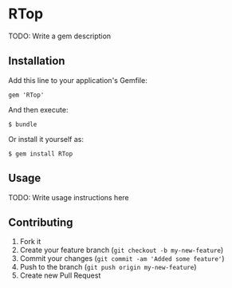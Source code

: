 # RTop

TODO: Write a gem description

## Installation

Add this line to your application's Gemfile:

    gem 'RTop'

And then execute:

    $ bundle

Or install it yourself as:

    $ gem install RTop

## Usage

TODO: Write usage instructions here

## Contributing

1. Fork it
2. Create your feature branch (`git checkout -b my-new-feature`)
3. Commit your changes (`git commit -am 'Added some feature'`)
4. Push to the branch (`git push origin my-new-feature`)
5. Create new Pull Request
